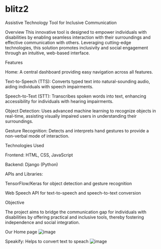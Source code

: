 # blitz2
Assistive Technology Tool for Inclusive Communication

Overview
This innovative tool is designed to empower individuals with disabilities by enabling seamless interaction with their surroundings and effective communication with others. Leveraging cutting-edge technologies, this solution promotes inclusivity and social engagement through an intuitive, web-based interface.

Features

Home: A central dashboard providing easy navigation across all features.

Text-to-Speech (TTS): Converts typed text into natural-sounding audio, aiding individuals with speech impairments.

Speech-to-Text (STT): Transcribes spoken words into text, enhancing accessibility for individuals with hearing impairments.

Object Detection: Uses advanced machine learning to recognize objects in real-time, assisting visually impaired users in understanding their surroundings.

Gesture Recognition: Detects and interprets hand gestures to provide a non-verbal mode of interaction.

Technologies Used

Frontend: HTML, CSS, JavaScript

Backend: Django (Python)

APIs and Libraries:

TensorFlow/Keras for object detection and gesture recognition

Web Speech API for text-to-speech and speech-to-text conversion

Objective

The project aims to bridge the communication gap for individuals with disabilities by offering practical and inclusive tools, thereby fostering independence and social integration.

Our Home page
![image](https://github.com/user-attachments/assets/7e71976f-b523-4b79-8827-b691dda7d166)

Speakify: Helps to convert text to speach
![image](https://github.com/user-attachments/assets/a94aa7c9-ae19-4838-ba45-fbd724289578)

